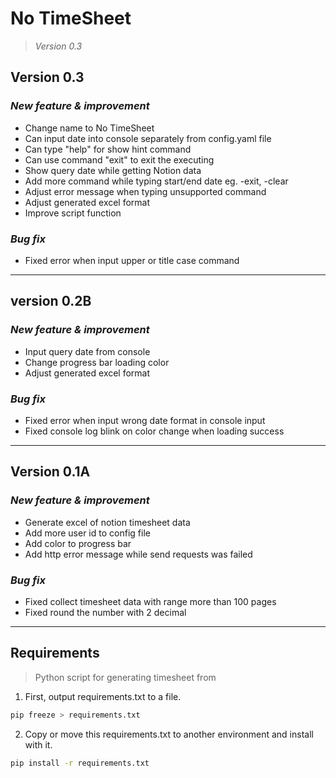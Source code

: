 # No TimeSheet
> *Version 0.3*

## Version 0.3
### *New feature & improvement*
- Change name to No TimeSheet
- Can input date into console separately from config.yaml file
- Can type "help" for show hint command
- Can use command "exit" to exit the executing
- Show query date while getting Notion data
- Add more command while typing start/end date eg. -exit, -clear
- Adjust error message when typing unsupported command
- Adjust generated excel format
- Improve script function
### *Bug fix*
- Fixed error when input upper or title case command
---
## version 0.2B
### *New feature & improvement*
- Input query date from console
- Change progress bar loading color
- Adjust generated excel format
### *Bug fix*
- Fixed error when input wrong date format in console input
- Fixed console log blink on color change when loading success
---
## Version 0.1A
### *New feature & improvement*
- Generate excel of notion timesheet data
- Add more user id to config file
- Add color to progress bar
- Add http error message while send requests was failed
### *Bug fix*
- Fixed collect timesheet data with range more than 100 pages
- Fixed round the number with 2 decimal
---
## Requirements
> Python script for generating timesheet from

1. First, output requirements.txt to a file.

```bash
pip freeze > requirements.txt
```

2. Copy or move this requirements.txt to another environment and install with it.

```bash
pip install -r requirements.txt
```
